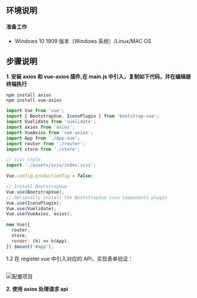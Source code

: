 ## **环境说明**

#### 准备工作

- Windows 10 1909 版本（Windows 系统）/Linux/MAC OS

## **步骤说明**

**1. 安装 axios 和 vue-axios 插件,在 main.js 中引入，复制如下代码，并在编辑器终端执行**

```@Termnial
npm install axios
npm install vue-axios
```

```@main.js
import Vue from 'vue';
import { BootstrapVue, IconsPlugin } from 'bootstrap-vue';
import Vuelidate from 'vuelidate';
import axios from 'axios';
import VueAxios from 'vue-axios';
import App from './App.vue';
import router from './router';
import store from './store';

// scss style
import './assets/scss/index.scss';

Vue.config.productionTip = false;

// Install BootstrapVue
Vue.use(BootstrapVue);
// Optionally install the BootstrapVue icon components plugin
Vue.use(IconsPlugin);
Vue.use(Vuelidate);
Vue.use(VueAxios, axios);

new Vue({
  router,
  store,
  render: (h) => h(App),
}).$mount('#app');
```

1.2 在 register.vue 中引入对应的 API，实现表单验证：

```@register.vue

```

![配置项目](../../img/go_img/test32.png)

**2. 使用 axios 处理请求 api**
